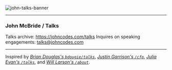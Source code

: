 ![john-talks-banner](https://github.com/jpmcb/talks/assets/23109390/e1b5f871-cc84-499b-8d96-89027be94c83)

---

### John McBride / Talks

Talks archive: https://johncodes.com/talks
Inquires on speaking engagements: talks@johncodes.com

---

Inspired by
_[Brian Douglas's `bdougie/talks`](https://github.com/bdougie/talks)_,
_[Justin Garrison's `/cfp`](https://justingarrison.com/cfp/)_,
_[Julia Evan's `/talks`](https://jvns.ca/talks/)_,
and _[Will Larson's `/about`](https://lethain.com/about/)_.
